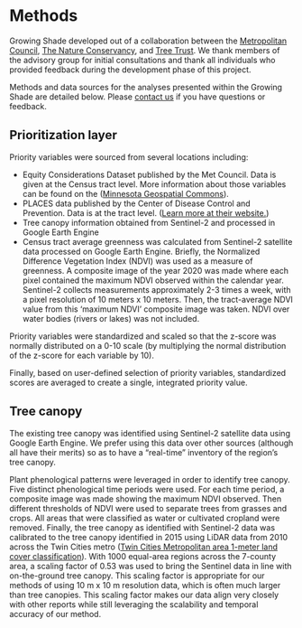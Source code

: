 Methods
================

Growing Shade developed out of a collaboration between the
<a href="https://metrocouncil.org/" target="_blank">Metropolitan
Council</a>,
<a href="https://www.nature.org/en-us/about-us/where-we-work/united-states/minnesota/" target="_blank">The
Nature Conservancy</a>, and
<a href="https://treetrust.org/" target="_blank">Tree Trust</a>. We
thank members of the advisory group for initial consultations and thank
all individuals who provided feedback during the development phase of
this project.

Methods and data sources for the analyses presented within the Growing
Shade are detailed below. Please
<a href = "mailto:ellen.esch@metc.state.mn.us?subject=growing%shade%20tool&cc=eric.wojchik@metc.state.mn.us;mjohnston-mcintosh@TNC.ORG">contact
us</a> if you have questions or feedback.

<h2>
<span style="font-size:16pt">Prioritization layer</span>
</h2>

Priority variables were sourced from several locations including:

-   Equity Considerations Dataset published by the Met Council. Data is
    given at the Census tract level. More information about those
    variables can be found on the
    (<a href="https://gisdata.mn.gov/dataset/us-mn-state-metc-society-equity-considerations" target="_blank">Minnesota
    Geospatial Commons</a>).
-   PLACES data published by the Center of Disease Control and
    Prevention. Data is at the tract level.
    (<a href="https://www.cdc.gov/places/index.html" target="_blank">Learn
    more at their website.</a>)
-   Tree canopy information obtained from Sentinel-2 and processed in
    Google Earth Engine
-   Census tract average greenness was calculated from Sentinel-2
    satellite data processed on Google Earth Engine. Briefly, the
    Normalized Difference Vegetation Index (NDVI) was used as a measure
    of greenness. A composite image of the year 2020 was made where each
    pixel contained the maximum NDVI observed within the calendar year.
    Sentinel-2 collects measurements approximately 2-3 times a week,
    with a pixel resolution of 10 meters x 10 meters. Then, the
    tract-average NDVI value from this ‘maximum NDVI’ composite image
    was taken. NDVI over water bodies (rivers or lakes) was not
    included.

Priority variables were standardized and scaled so that the z-score was
normally distributed on a 0-10 scale (by multiplying the normal
distribution of the z-score for each variable by 10).

Finally, based on user-defined selection of priority variables,
standardized scores are averaged to create a single, integrated priority
value.

<h2>
<span style="font-size:16pt">Tree canopy</span>
</h2>

The existing tree canopy was identified using Sentinel-2 satellite data
using Google Earth Engine. We prefer using this data over other sources
(although all have their merits) so as to have a “real-time” inventory
of the region’s tree canopy.

Plant phenological patterns were leveraged in order to identify tree
canopy. Five distinct phenological time periods were used. For each time
period, a composite image was made showing the maximum NDVI observed.
Then different thresholds of NDVI were used to separate trees from
grasses and crops. All areas that were classified as water or cultivated
cropland were removed. Finally, the tree canopy as identified with
Sentinel-2 data was calibrated to the tree canopy identified in 2015
using LiDAR data from 2010 across the Twin Cities metro
(<a href="https://gisdata.mn.gov/dataset/base-landcover-twincities" target="_blank">Twin
Cities Metropolitan area 1-meter land cover classification</a>). With
1000 equal-area regions across the 7-county area, a scaling factor of
0.53 was used to bring the Sentinel data in line with on-the-ground tree
canopy. This scaling factor is appropriate for our methods of using 10 m
x 10 m resolution data, which is often much larger than tree canopies.
This scaling factor makes our data align very closely with other reports
while still leveraging the scalability and temporal accuracy of our
method.

<!-- - Winter (1 January 2020 - 15 March 2020): pixel classified as a conifer tree if winter NDVI is above 0.3 (identify trees which are green in the winter) OR -->
<!-- - Spring (15 March 2020 - 30 April 2020): pixel classified as a deciduous tree if spring NDVI is less than 0.5 (remove cool season grass) AND -->
<!-- - Early summer (1 May 2020 - 15 June 2020): early summer NDVI is greater than 0.55 (remove warm season crops) AND -->
<!-- - Summer (1 July 2020 - 15 September 2020): summer NDVI is greater than 0.55 (identify trees which are are green in the summer) AND -->
<!-- - Fall (15 September 2020 - 30 October 2020): fall NDVI is greater than 0.4 (remove early senescing crops) -->
<!-- <br> -->
<!-- https://browser.creodias.eu/#lat=45.15999&lng=-92.79540&zoom=15&time=2020-07-05&preset=3_NDVI&datasource=Sentinel-2%20L1C -->

<br> <br><br><br><br>
